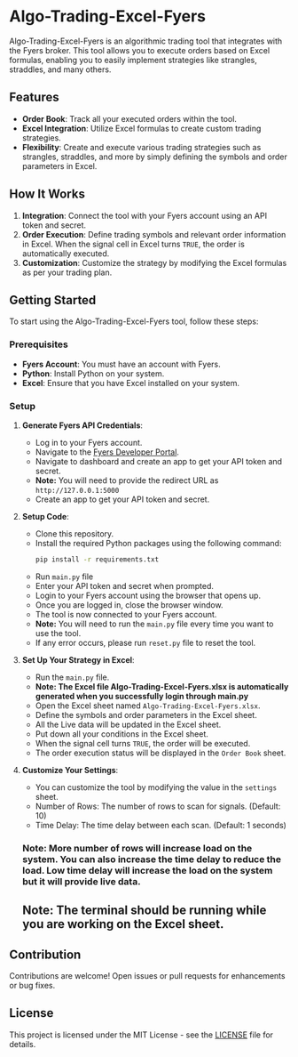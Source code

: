 # Algo-Trading-Excel-Fyers
Algo-Trading-Excel-Fyers is an algorithmic trading tool that integrates with the Fyers broker. This tool allows you to execute orders based on Excel formulas, enabling you to easily implement strategies like strangles, straddles, and many others.

## Features

- **Order Book**: Track all your executed orders within the tool.
- **Excel Integration**: Utilize Excel formulas to create custom trading strategies.
- **Flexibility**: Create and execute various trading strategies such as strangles, straddles, and more by simply defining the symbols and order parameters in Excel.

## How It Works

1. **Integration**: Connect the tool with your Fyers account using an API token and secret.
2. **Order Execution**: Define trading symbols and relevant order information in Excel. When the signal cell in Excel turns `TRUE`, the order is automatically executed.
3. **Customization**: Customize the strategy by modifying the Excel formulas as per your trading plan.

## Getting Started

To start using the Algo-Trading-Excel-Fyers tool, follow these steps:

### Prerequisites

- **Fyers Account**: You must have an account with Fyers.
- **Python**: Install Python on your system.
- **Excel**: Ensure that you have Excel installed on your system.

### Setup

1. **Generate Fyers API Credentials**:
   - Log in to your Fyers account.
   - Navigate to the [Fyers Developer Portal](https://myapi.fyers.in/).
   - Navigate to dashboard and create an app to get your API token and secret.
   - **Note:** You will need to provide the redirect URL as `http://127.0.0.1:5000`
   - Create an app to get your API token and secret.

2. **Setup Code**:
    - Clone this repository.
    - Install the required Python packages using the following command:
      ```bash
      pip install -r requirements.txt
      ```
    - Run `main.py` file
    - Enter your API token and secret when prompted.
    - Login to your Fyers account using the browser that opens up.
    - Once you are logged in, close the browser window.
    - The tool is now connected to your Fyers account.
    - **Note:** You will need to run the `main.py` file every time you want to use the tool.
    - If any error occurs, please run `reset.py` file to reset the tool.



3. **Set Up Your Strategy in Excel**:
    - Run the `main.py` file.
    - **Note: The Excel file Algo-Trading-Excel-Fyers.xlsx is automatically generated when you successfully login through main.py**
    - Open the Excel sheet named `Algo-Trading-Excel-Fyers.xlsx`.
    - Define the symbols and order parameters in the Excel sheet.
    - All the Live data will be updated in the Excel sheet.
    - Put down all your conditions in the Excel sheet.
    - When the signal cell turns `TRUE`, the order will be executed.
    - The order execution status will be displayed in the `Order Book` sheet.

4. **Customize Your Settings**:
    - You can customize the tool by modifying the value in the `settings` sheet.
    - Number of Rows: The number of rows to scan for signals. (Default: 10)
    - Time Delay: The time delay between each scan. (Default: 1 seconds)

    ### Note: More number of rows will increase load on the system. You can also increase the time delay to reduce the load. Low time delay will increase the load on the system but it will provide live data.


    ## Note: The terminal should be running while you are working on the Excel sheet.

## Contribution

Contributions are welcome! Open issues or pull requests for enhancements or bug fixes.

## License

This project is licensed under the MIT License - see the [LICENSE](LICENSE) file for details.
